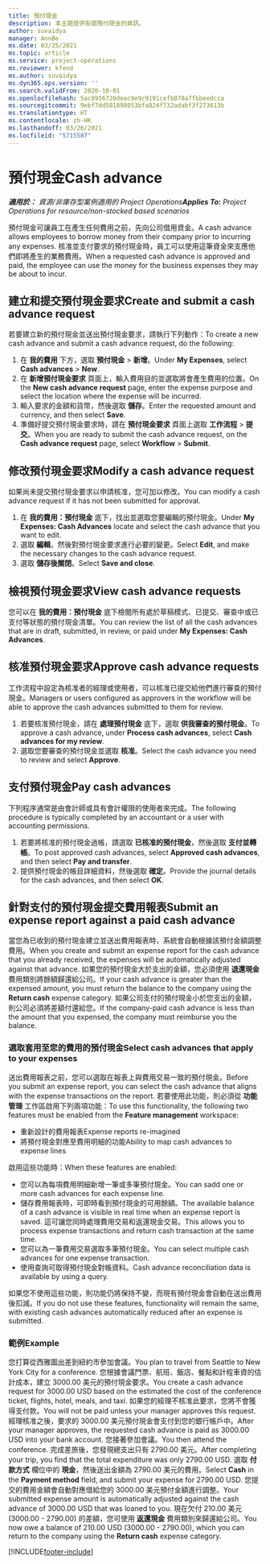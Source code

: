 ```yaml
---
title: 預付現金
description: 本主題提供有關預付現金的資訊。
author: suvaidya
manager: AnnBe
ms.date: 03/25/2021
ms.topic: article
ms.service: project-operations
ms.reviewer: kfend
ms.author: suvaidya
ms.dyn365.ops.version: ''
ms.search.validFrom: 2020-10-01
ms.openlocfilehash: 5ac8956720deac9e9c9191cefb870a7fbbeedcca
ms.sourcegitcommit: 9ebf7dd501898053bfa824f732adabf3f273613b
ms.translationtype: HT
ms.contentlocale: zh-HK
ms.lasthandoff: 03/26/2021
ms.locfileid: "5715587"
---
```

# <a name="cash-advance"></a><span data-ttu-id="b6620-103">預付現金</span><span class="sxs-lookup"><span data-stu-id="b6620-103">Cash advance</span></span>

<span data-ttu-id="b6620-104">_**適用於：** 資源/非庫存型案例適用的 Project Operations_</span><span class="sxs-lookup"><span data-stu-id="b6620-104">_**Applies To:** Project Operations for resource/non-stocked based scenarios_</span></span>

<span data-ttu-id="b6620-105">預付現金可讓員工在產生任何費用之前，先向公司借用資金。</span><span class="sxs-lookup"><span data-stu-id="b6620-105">A cash advance allows employees to borrow money from their company prior to incurring any expenses.</span></span> <span data-ttu-id="b6620-106">核准並支付要求的預付現金時，員工可以使用這筆資金來支應他們即將產生的業務費用。</span><span class="sxs-lookup"><span data-stu-id="b6620-106">When a requested cash advance is approved and paid, the employee can use the money for the business expenses they may be about to incur.</span></span> 

## <a name="create-and-submit-a-cash-advance-request"></a><span data-ttu-id="b6620-107">建立和提交預付現金要求</span><span class="sxs-lookup"><span data-stu-id="b6620-107">Create and submit a cash advance request</span></span>
<span data-ttu-id="b6620-108">若要建立新的預付現金並送出預付現金要求，請執行下列動作：</span><span class="sxs-lookup"><span data-stu-id="b6620-108">To create a new cash advance and submit a cash advance request, do the following:</span></span> 

1. <span data-ttu-id="b6620-109">在 **我的費用** 下方，選取 **預付現金** > **新增**。</span><span class="sxs-lookup"><span data-stu-id="b6620-109">Under **My Expenses**, select **Cash advances** > **New**.</span></span> 
2. <span data-ttu-id="b6620-110">在 **新增預付現金要求** 頁面上，輸入費用目的並選取將會產生費用的位置。</span><span class="sxs-lookup"><span data-stu-id="b6620-110">On the **New cash advance request** page, enter the expense purpose and select the location where the expense will be incurred.</span></span>
3. <span data-ttu-id="b6620-111">輸入要求的金額和貨幣，然後選取 **儲存**。</span><span class="sxs-lookup"><span data-stu-id="b6620-111">Enter the requested amount and currency, and then select **Save**.</span></span> 
4. <span data-ttu-id="b6620-112">準備好提交預付現金要求時，請在 **預付現金要求** 頁面上選取 **工作流程** > **提交**。</span><span class="sxs-lookup"><span data-stu-id="b6620-112">When you are ready to submit the cash advance request, on the **Cash advance request** page, select **Workflow** > **Submit**.</span></span>

## <a name="modify-a-cash-advance-request"></a><span data-ttu-id="b6620-113">修改預付現金要求</span><span class="sxs-lookup"><span data-stu-id="b6620-113">Modify a cash advance request</span></span>

<span data-ttu-id="b6620-114">如果尚未提交預付現金要求以申請核准，您可加以修改。</span><span class="sxs-lookup"><span data-stu-id="b6620-114">You can modify a cash advance request if it has not been submitted for approval.</span></span>

1. <span data-ttu-id="b6620-115">在 **我的費用：預付現金** 底下，找出並選取您要編輯的預付現金。</span><span class="sxs-lookup"><span data-stu-id="b6620-115">Under **My Expenses: Cash Advances** locate and select the cash advance that you want to edit.</span></span>
2. <span data-ttu-id="b6620-116">選取 **編輯**，然後對預付現金要求進行必要的變更。</span><span class="sxs-lookup"><span data-stu-id="b6620-116">Select **Edit**, and make the necessary changes to the cash advance request.</span></span> 
3. <span data-ttu-id="b6620-117">選取 **儲存後關閉**。</span><span class="sxs-lookup"><span data-stu-id="b6620-117">Select **Save and close**.</span></span>


## <a name="view-cash-advance-requests"></a><span data-ttu-id="b6620-118">檢視預付現金要求</span><span class="sxs-lookup"><span data-stu-id="b6620-118">View cash advance requests</span></span>
<span data-ttu-id="b6620-119">您可以在 **我的費用：預付現金** 底下檢閱所有處於草稿模式、已提交、審查中或已支付等狀態的預付現金清單。</span><span class="sxs-lookup"><span data-stu-id="b6620-119">You can review the list of all the cash advances that are in draft, submitted, in review, or paid under **My Expenses: Cash Advances**.</span></span> 

## <a name="approve-cash-advance-requests"></a><span data-ttu-id="b6620-120">核准預付現金要求</span><span class="sxs-lookup"><span data-stu-id="b6620-120">Approve cash advance requests</span></span>

<span data-ttu-id="b6620-121">工作流程中設定為核准者的經理或使用者，可以核准已提交給他們進行審查的預付現金。</span><span class="sxs-lookup"><span data-stu-id="b6620-121">Managers or users configured as approvers in the workflow will be able to approve the cash advances submitted to them for review.</span></span> 

1. <span data-ttu-id="b6620-122">若要核准預付現金，請在 **處理預付現金** 底下，選取 **供我審查的預付現金**。</span><span class="sxs-lookup"><span data-stu-id="b6620-122">To approve a cash advance, under **Process cash advances**, select **Cash advances for my review**.</span></span>
2. <span data-ttu-id="b6620-123">選取您要審查的預付現金並選取 **核准**。</span><span class="sxs-lookup"><span data-stu-id="b6620-123">Select the cash advance you need to review and select **Approve**.</span></span>  

## <a name="pay-cash-advances"></a><span data-ttu-id="b6620-124">支付預付現金</span><span class="sxs-lookup"><span data-stu-id="b6620-124">Pay cash advances</span></span> 
<span data-ttu-id="b6620-125">下列程序通常是由會計師或具有會計權限的使用者來完成。</span><span class="sxs-lookup"><span data-stu-id="b6620-125">The following procedure is typically completed by an accountant or a user with accounting permissions.</span></span>

1. <span data-ttu-id="b6620-126">若要將核准的預付現金過帳，請選取 **已核准的預付現金**，然後選取 **支付並轉帳**。</span><span class="sxs-lookup"><span data-stu-id="b6620-126">To post approved cash advances, select **Approved cash advances**, and then select **Pay and transfer**.</span></span>  
2. <span data-ttu-id="b6620-127">提供預付現金的帳目詳細資料，然後選取 **確定**。</span><span class="sxs-lookup"><span data-stu-id="b6620-127">Provide the journal details for the cash advances, and then select **OK**.</span></span> 

## <a name="submit-an-expense-report-against-a-paid-cash-advance"></a><span data-ttu-id="b6620-128">針對支付的預付現金提交費用報表</span><span class="sxs-lookup"><span data-stu-id="b6620-128">Submit an expense report against a paid cash advance</span></span> 

<span data-ttu-id="b6620-129">當您為已收到的預付現金建立並送出費用報表時，系統會自動根據該預付金額調整費用。</span><span class="sxs-lookup"><span data-stu-id="b6620-129">When you create and submit an expense report for the cash advance that you already received, the expenses will be automatically adjusted against that advance.</span></span> <span data-ttu-id="b6620-130">如果您的預付現金大於支出的金額，您必須使用 **退還現金** 費用類別將餘額歸還給公司。</span><span class="sxs-lookup"><span data-stu-id="b6620-130">If your cash advance is greater than the expensed amount, you must return the balance to the company using the **Return cash** expense category.</span></span> <span data-ttu-id="b6620-131">如果公司支付的預付現金小於您支出的金額，則公司必須將差額付還給您。</span><span class="sxs-lookup"><span data-stu-id="b6620-131">If the company-paid cash advance is less than the amount that you expensed, the company must reimburse you the balance.</span></span> 

### <a name="select-cash-advances-that-apply-to-your-expenses"></a><span data-ttu-id="b6620-132">選取套用至您的費用的預付現金</span><span class="sxs-lookup"><span data-stu-id="b6620-132">Select cash advances that apply to your expenses</span></span>
<span data-ttu-id="b6620-133">送出費用報表之前，您可以選取在報表上與費用交易一致的預付現金。</span><span class="sxs-lookup"><span data-stu-id="b6620-133">Before you submit an expense report, you can select the cash advance that aligns with the expense transactions on the report.</span></span> <span data-ttu-id="b6620-134">若要使用此功能，則必須從 **功能管理** 工作區啟用下列兩項功能：</span><span class="sxs-lookup"><span data-stu-id="b6620-134">To use this functionality, the following two features must be enabled from the **Feature management** workspace:</span></span>

  - <span data-ttu-id="b6620-135">重新設計的費用報表</span><span class="sxs-lookup"><span data-stu-id="b6620-135">Expense reports re-imagined</span></span>
  - <span data-ttu-id="b6620-136">將預付現金對應至費用明細的功能</span><span class="sxs-lookup"><span data-stu-id="b6620-136">Ability to map cash advances to expense lines</span></span>
 
 <span data-ttu-id="b6620-137">啟用這些功能時：</span><span class="sxs-lookup"><span data-stu-id="b6620-137">When these features are enabled:</span></span>
 
  - <span data-ttu-id="b6620-138">您可以為每項費用明細新增一筆或多筆預付現金。</span><span class="sxs-lookup"><span data-stu-id="b6620-138">You can sadd one or more cash advances for each expense line.</span></span>
  - <span data-ttu-id="b6620-139">儲存費用報表時，可即時看到預付現金的可用餘額。</span><span class="sxs-lookup"><span data-stu-id="b6620-139">The available balance of a cash advance is visible in real time when an expense report is saved.</span></span> <span data-ttu-id="b6620-140">這可讓您同時處理費用交易和返還現金交易。</span><span class="sxs-lookup"><span data-stu-id="b6620-140">This allows you to process expense transactions and return cash transaction at the same time.</span></span>
  - <span data-ttu-id="b6620-141">您可以為一筆費用交易選取多筆預付現金。</span><span class="sxs-lookup"><span data-stu-id="b6620-141">You can select multiple cash advances for one expense transaction.</span></span>
  - <span data-ttu-id="b6620-142">使用查詢可取得預付現金對帳資料。</span><span class="sxs-lookup"><span data-stu-id="b6620-142">Cash advance reconciliation data is available by using a query.</span></span> 
 
<span data-ttu-id="b6620-143">如果您不使用這些功能，則功能仍將保持不變，而現有預付現金會自動在送出費用後扣減。</span><span class="sxs-lookup"><span data-stu-id="b6620-143">If you do not use these features, functionality will remain the same, with existing cash advances automatically reduced after an expense is submitted.</span></span>

### <a name="example"></a><span data-ttu-id="b6620-144">範例</span><span class="sxs-lookup"><span data-stu-id="b6620-144">Example</span></span> 
<span data-ttu-id="b6620-145">您打算從西雅圖出差到紐約市參加會議。</span><span class="sxs-lookup"><span data-stu-id="b6620-145">You plan to travel from Seattle to New York City for a conference.</span></span> <span data-ttu-id="b6620-146">您根據會議門票、航班、飯店、餐點和計程車資的估計成本，建立 3000.00 美元的預付現金要求。</span><span class="sxs-lookup"><span data-stu-id="b6620-146">You create a cash advance request for 3000.00 USD based on the estimated the cost of the conference ticket, flights, hotel, meals, and taxi.</span></span> <span data-ttu-id="b6620-147">如果您的經理不核准此要求，您將不會獲得支付款。</span><span class="sxs-lookup"><span data-stu-id="b6620-147">You will not be paid unless your manager approves this request.</span></span> <span data-ttu-id="b6620-148">經理核准之後，要求的 3000.00 美元預付現金會支付到您的銀行帳戶中。</span><span class="sxs-lookup"><span data-stu-id="b6620-148">After your manager approves, the requested cash advance is paid as 3000.00 USD into your bank account.</span></span> <span data-ttu-id="b6620-149">您接著參加會議。</span><span class="sxs-lookup"><span data-stu-id="b6620-149">You then attend the conference.</span></span> <span data-ttu-id="b6620-150">完成差旅後，您發現總支出只有 2790.00 美元。</span><span class="sxs-lookup"><span data-stu-id="b6620-150">After completing your trip, you find that the total expenditure was only 2790.00 USD.</span></span> <span data-ttu-id="b6620-151">選取 **付款方式** 欄位中的 **現金**，然後送出金額為 2790.00 美元的費用。</span><span class="sxs-lookup"><span data-stu-id="b6620-151">Select **Cash** in the **Payment method** field, and submit your expense for 2790.00 USD.</span></span> <span data-ttu-id="b6620-152">您提交的費用金額會自動對應借給您的 3000.00 美元預付金額進行調整。</span><span class="sxs-lookup"><span data-stu-id="b6620-152">Your submitted expense amount is automatically adjusted against the cash advance of 3000.00 USD that was loaned to you.</span></span> <span data-ttu-id="b6620-153">現在欠付 210.00 美元 (3000.00 - 2790.00) 的差額，您可使用 **返還現金** 費用類別來歸還給公司。</span><span class="sxs-lookup"><span data-stu-id="b6620-153">You now owe a balance of 210.00 USD (3000.00 - 2790.00), which you can return to the company using the **Return cash** expense category.</span></span>



[!INCLUDE[footer-include](../includes/footer-banner.md)]
